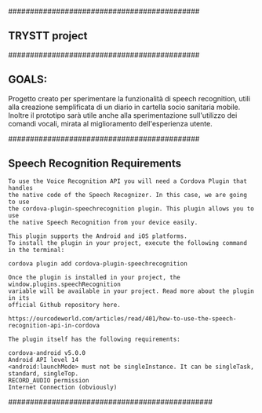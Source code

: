 ############################################

TRYSTT project
--------------------------------------------

############################################

GOALS:
------------------------------------------------------------------------------

Progetto creato per sperimentare la funzionalità di speech recognition, utili
alla creazione semplificata di un diario in cartella socio sanitaria mobile.
Inoltre il prototipo sarà utile anche alla sperimentazione sull'utilizzo dei
comandi vocali, mirata al miglioramento dell'esperienza utente.

############################################

Speech Recognition Requirements
--------------------------------------------------------------------------------
    To use the Voice Recognition API you will need a Cordova Plugin that handles
    the native code of the Speech Recognizer. In this case, we are going to use
    the cordova-plugin-speechrecognition plugin. This plugin allows you to use
    the native Speech Recognition from your device easily.

    This plugin supports the Android and iOS platforms.
    To install the plugin in your project, execute the following command in the terminal:

    cordova plugin add cordova-plugin-speechrecognition

    Once the plugin is installed in your project, the window.plugins.speechRecognition
    variable will be available in your project. Read more about the plugin in its
    official Github repository here.
    
    https://ourcodeworld.com/articles/read/401/how-to-use-the-speech-recognition-api-in-cordova
    
    The plugin itself has the following requirements:

    cordova-android v5.0.0
    Android API level 14
    <android:launchMode> must not be singleInstance. It can be singleTask, standard, singleTop.
    RECORD_AUDIO permission
    Internet Connection (obviously)

###############################################

